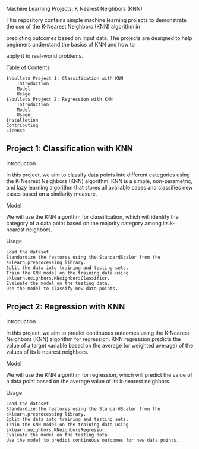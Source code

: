 Machine Learning Projects: K Nearest Neighbors (KNN)


This repository contains simple machine learning projects to demonstrate the use of the K-Nearest Neighbors (KNN) algorithm in

 predicting outcomes based on input data. The projects are designed to help beginners understand the basics of KNN and how to 
 
 apply it to real-world problems.

Table of Contents

    $\bullet$ Project 1: Classification with KNN
        Introduction
        Model
        Usage
    $\bullet$ Project 2: Regression with KNN
        Introduction
        Model
        Usage
    Installation
    Contributing
    License

## Project 1: Classification with KNN

Introduction

In this project, we aim to classify data points into different categories using the K-Nearest Neighbors (KNN) algorithm. KNN is a simple, non-parametric, and lazy learning algorithm that stores all available cases and classifies new cases based on a similarity measure.

Model

We will use the KNN algorithm for classification, which will identify the category of a data point based on the majority category among its k-nearest neighbors.

Usage

    Load the dataset.
    Standardize the features using the StandardScaler from the sklearn.preprocessing library.
    Split the data into training and testing sets.
    Train the KNN model on the training data using sklearn.neighbors.KNeighborsClassifier.
    Evaluate the model on the testing data.
    Use the model to classify new data points.

## Project 2: Regression with KNN

Introduction

In this project, we aim to predict continuous outcomes using the K-Nearest Neighbors (KNN) algorithm for regression. KNN regression predicts the value of a target variable based on the average (or weighted average) of the values of its k-nearest neighbors.

Model

We will use the KNN algorithm for regression, which will predict the value of a data point based on the average value of its k-nearest neighbors.

Usage

    Load the dataset.
    Standardize the features using the StandardScaler from the sklearn.preprocessing library.
    Split the data into training and testing sets.
    Train the KNN model on the training data using sklearn.neighbors.KNeighborsRegressor.
    Evaluate the model on the testing data.
    Use the model to predict continuous outcomes for new data points.
